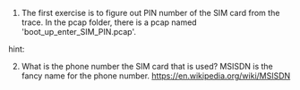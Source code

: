 1. The first exercise is to figure out PIN number of the SIM card from the trace. 
In the pcap folder, there is a pcap named 'boot_up_enter_SIM_PIN.pcap'.

hint: 

2. What is the phone number the SIM card that is used?
MSISDN is the fancy name for the phone number. https://en.wikipedia.org/wiki/MSISDN



